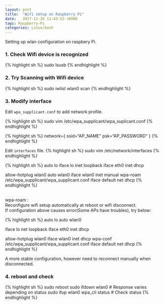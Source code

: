 ```yaml
---
layout: post
title:  "Wifi setup on Raspberry Pi"
date:   2017-11-26 11:43:53 +0900
tags: Raspberry-Pi
categories: Linux/bash
---
```


Setting up wlan configuration on raspbery Pi.

### 1. Check Wifi device is recognized
{% highlight sh %}
sudo lsusb
{% endhighlight %}

### 2. Try Scanning with Wifi device
{% highlight sh %}
sudo iwlist wlan0 scan
{% endhighlight %}

### 3. Modify interface
Edit `wpa_supplicant.conf` to add network profile.

{% highlight sh %}
sudo vim /etc/wpa_supplicant/wpa_suplicant.conf
{% endhighlight %}

{% highlight sh %}
network={
  ssid=“AP_NAME”
  psk=“AP_PASSWORD"
}
{% endhighlight %}

Edit `interfaces` file.
{% highlight sh %}
sudo vim /etc/network/interfaces
{% endhighlight %}

{% highlight sh %}
auto lo
iface lo inet loopback
iface eth0 inet dhcp

allow-hotplug wlan0
auto wlan0
iface wlan0 inet manual
wpa-roam /etc/wpa_supplicant/wpa_supplicant.conf
iface default net dhcp
{% endhighlight %}

<br>
wpa-roam :<br>
Reconfigure wifi setup automatically at reboot or wifi disconnect.<br>
If configuration above causes error(Some APs have troubles), try below:


{% highlight sh %}
auto lo
auto wlan0

iface lo net loopback
iface eth0 inet dhcp

allow-hotplug wlan0
iface wlan0 inet dhcp
wpa-conf /etc/wpa_supplicant/wpa_supplicant.conf
iface default net dhcp
{% endhighlight %}

A more stable configuration, however need to reconnect manually when disconnected.

### 4. reboot and check
{% highlight sh %}
sudo reboot
sudo ifdown wlan0  # Response varies depending on status
sudo ifup wlan0
wpa_cli status  # Check status
{% endhighlight %}




